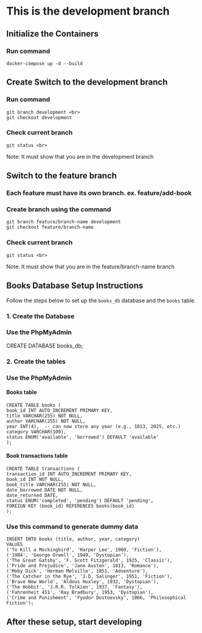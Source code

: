 # This is the development branch

## Initialize the Containers

### Run command

    docker-compose up -d --build

## Create Switch to the development branch

### Run command

    git branch development <br>
    git checkout development

### Check current branch

    git status <br>

Note: It must show that you are in the development branch

## Switch to the feature branch

### Each feature must have its own branch. ex. feature/add-book

### Create branch using the command

    git branch feature/branch-name development
    git checkout feature/branch-name

### Check current branch

    git status <br>

Note: It must show that you are in the feature/branch-name branch

## Books Database Setup Instructions

Follow the steps below to set up the `books_db` database and the `books` table.

### 1. Create the Database

### Use the PhpMyAdmin

CREATE DATABASE books_db;

### 2. Create the tables

### Use the PhpMyAdmin

#### Books table

    CREATE TABLE books (
    book_id INT AUTO_INCREMENT PRIMARY KEY,
    title VARCHAR(255) NOT NULL,
    author VARCHAR(255) NOT NULL,
    year INT(4),  -- can now store any year (e.g., 1813, 2025, etc.)
    category VARCHAR(100),
    status ENUM('available', 'borrowed') DEFAULT 'available'
    );

#### Book transactions table

    CREATE TABLE transactions (
    transaction_id INT AUTO_INCREMENT PRIMARY KEY,
    book_id INT NOT NULL,
    book_title VARCHAR(255) NOT NULL,
    date_borrowed DATE NOT NULL,
    date_returned DATE,
    status ENUM('completed', 'pending') DEFAULT 'pending',
    FOREIGN KEY (book_id) REFERENCES books(book_id)
    );

### Use this command to generate dummy data

    INSERT INTO books (title, author, year, category)
    VALUES
    ('To Kill a Mockingbird', 'Harper Lee', 1960, 'Fiction'),
    ('1984', 'George Orwell', 1949, 'Dystopian'),
    ('The Great Gatsby', 'F. Scott Fitzgerald', 1925, 'Classic'),
    ('Pride and Prejudice', 'Jane Austen', 1813, 'Romance'),
    ('Moby Dick', 'Herman Melville', 1851, 'Adventure'),
    ('The Catcher in the Rye', 'J.D. Salinger', 1951, 'Fiction'),
    ('Brave New World', 'Aldous Huxley', 1932, 'Dystopian'),
    ('The Hobbit', 'J.R.R. Tolkien', 1937, 'Fantasy'),
    ('Fahrenheit 451', 'Ray Bradbury', 1953, 'Dystopian'),
    ('Crime and Punishment', 'Fyodor Dostoevsky', 1866, 'Philosophical Fiction');

## After these setup, start developing
